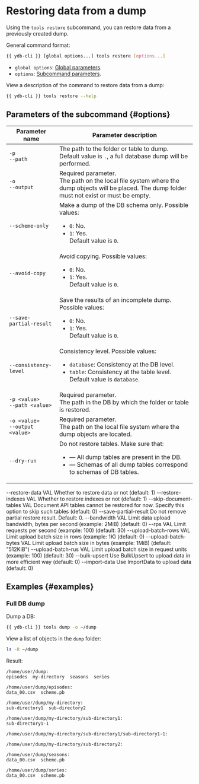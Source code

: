 # Restoring data from a dump

Using the `tools restore` subcommand, you can restore data from a previously created dump.

General command format:

```bash
{{ ydb-cli }} [global options...] tools restore [options...]
```

* `global options`: [Global parameters](../../../commands/global-options.md).
* `options`: [Subcommand parameters](#options).

View a description of the command to restore data from a dump:

```bash
{{ ydb-cli }} tools restore --help
```

## Parameters of the subcommand {#options}

Parameter name | Parameter description
--- | ---
`-p`<br/>`--path` | The path to the folder or table to dump.<br/>Default value is `.`, a full database dump will be performed.
`-o`<br/>`--output` | Required parameter.<br/>The path on the local file system where the dump objects will be placed. The dump folder must not exist or must be empty.
`--scheme-only` | Make a dump of the DB schema only. Possible values:<br/><ul><li>`0`: No.</li><li>`1`: Yes.</li>Default value is `0`.
`--avoid-copy` | Avoid copying. Possible values:<br/><ul><li>`0`: No.</li><li>`1`: Yes.</li>Default value is `0`.
`--save-partial-result` | Save the results of an incomplete dump.  Possible values:<br/><ul><li>`0`: No.</li><li>`1`: Yes.</li>Default value is `0`.
`--consistency-level` | Consistency level. Possible values:<br/><ul><li>`database`: Consistency at the DB level.</li><li>`table`: Consistency at the table level.</li>Default value is `database`.
`-p <value>`<br/>`--path <value>` | Required parameter.<br/>The path in the DB by which the folder or table is restored.
`-o <value>`<br/>`--output <value>` | Required parameter.<br/>The path on the local file system where the dump objects are located.
`--dry-run` | Do not restore tables. Make sure that:<br/><ul><li>— All dump tables are present in the DB.</li><li>— Schemas of all dump tables correspond to schemas of DB tables.
--restore-data VAL       Whether to restore data or not (default: 1)
--restore-indexes VAL    Whether to restore indexes or not (default: 1)
--skip-document-tables VAL
Document API tables cannot be restored for now. Specify this option to skip such tables
(default: 0)
--save-partial-result    Do not remove partial restore result.
Default: 0.
--bandwidth VAL          Limit data upload bandwidth, bytes per second (example: 2MiB) (default: 0)
--rps VAL                Limit requests per second (example: 100) (default: 30)
--upload-batch-rows VAL  Limit upload batch size in rows (example: 1K) (default: 0)
--upload-batch-bytes VAL Limit upload batch size in bytes (example: 1MiB) (default: "512KiB")
--upload-batch-rus VAL   Limit upload batch size in request units (example: 100) (default: 30)
--bulk-upsert            Use BulkUpsert to upload data in more efficient way (default: 0)
--import-data            Use ImportData to upload data (default: 0)

## Examples {#examples}

### Full DB dump

Dump a DB:

```bash
{{ ydb-cli }} tools dump -o ~/dump
```

View a list of objects in the `dump` folder:

```bash
ls -R ~/dump
```

Result:

```text
/home/user/dump:
episodes  my-directory  seasons  series

/home/user/dump/episodes:
data_00.csv  scheme.pb

/home/user/dump/my-directory:
sub-directory1  sub-directory2

/home/user/dump/my-directory/sub-directory1:
sub-directory1-1

/home/user/dump/my-directory/sub-directory1/sub-directory1-1:

/home/user/dump/my-directory/sub-directory2:

/home/user/dump/seasons:
data_00.csv  scheme.pb

/home/user/dump/series:
data_00.csv  scheme.pb
```

